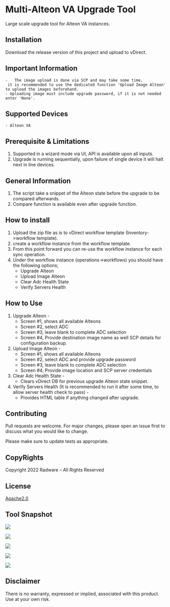 # Multi-Alteon VA Upgrade Tool

Large scale upgrade tool for Alteon VA instances.

## Installation

Download the release version of this project and upload to vDirect.

## Important Information
    -   The image upload is done via SCP and may take some time,
     it is recommended to use the dedicated function 'Upload Image Alteon' to upload the images beforehand.
    - Uploading image must include upgrade password, if it is not needed enter 'None'.   

## Supported Devices

	- Alteon VA

## Prerequisite & Limitations

1. Supported in a wizard mode via UI, API is available upon all inputs.
2. Upgrade is running sequentially, upon failure of single device it will halt next in line devices. 

## General Information

1. The script take a snippet of the Alteon state before the upgrade to be compared afterwards.
2. Compare function is available even after upgrade function. 

## How to install

1. Upload the zip file as is to vDirect workflow template (Inventory->workflow template).
2. create a workflow instance from the workflow template.
3. From this point forward you can re-use the workflow instance for each sync operation.
4. Under the workflow instance (operations->workflows) you should have the following options;
    -  Upgrade Alteon
    -  Upload Image Alteon
    -  Clear Adc Health State
    -  Verify Servers Health

## How to Use 
1. Upgrade Alteon - 
    * Screen #1, shows all available Alteons
    * Screen #2, select ADC
    * Screen #3, leave blank to complete ADC selection
    * Screen #4, Provide destination image name as well SCP details for configuration backup.
2. Upload Image Alteon -
    * Screen #1, shows all available Alteons
    * Screen #2, select ADC and provide upgrade password
    * Screen #3, leave blank to complete ADC selection
    * Screen #4, Provide image location and SCP server credentials
3. Clear Adc Health State -
    * Clears vDirect DB for previous upgrade Alteon state snippet.
4. Verify Servers Health (It is recommended to run it after some time, to allow server health check to pass) -
    * Provides HTML table if anything changed after upgrade.

## Contributing
Pull requests are welcome. For major changes, please open an issue first to discuss what you would like to change.

Please make sure to update tests as appropriate.

## CopyRights
Copyright 2022 Radware – All Rights Reserved

## License
[Apache2.0](https://choosealicense.com/licenses/apache-2.0/)

## Tool Snapshot
![](https://i.imgur.com/sdleJE2.png)

![](https://i.imgur.com/UhGE8ZP.png)

![](https://i.imgur.com/GPPhWRP.png)

![](https://i.imgur.com/2pzNikf.png)

![](https://i.imgur.com/lmhuBMm.png)

## Disclaimer
There is no warranty, expressed or implied, associated with this product.
Use at your own risk.

